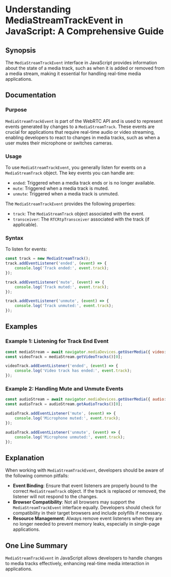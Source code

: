 <!--
Meta Description: # Understanding MediaStreamTrackEvent in JavaScript: A Comprehensive Guide ## Synopsis The `MediaStreamTrackEvent` interface in JavaScript provides in...
Meta Keywords: track, event, media, mediastreamtrackevent, when
-->

# Understanding MediaStreamTrackEvent in JavaScript: A Comprehensive Guide

## Synopsis
The `MediaStreamTrackEvent` interface in JavaScript provides information about the state of a media track, such as when it is added or removed from a media stream, making it essential for handling real-time media applications.

## Documentation

### Purpose
`MediaStreamTrackEvent` is part of the WebRTC API and is used to represent events generated by changes to a `MediaStreamTrack`. These events are crucial for applications that require real-time audio or video streaming, enabling developers to react to changes in media tracks, such as when a user mutes their microphone or switches cameras.

### Usage
To use `MediaStreamTrackEvent`, you generally listen for events on a `MediaStreamTrack` object. The key events you can handle are:
- `ended`: Triggered when a media track ends or is no longer available.
- `mute`: Triggered when a media track is muted.
- `unmute`: Triggered when a media track is unmuted.

The `MediaStreamTrackEvent` provides the following properties:
- `track`: The `MediaStreamTrack` object associated with the event.
- `transceiver`: The `RTCRtpTransceiver` associated with the track (if applicable).

### Syntax
To listen for events:

```javascript
const track = new MediaStreamTrack();
track.addEventListener('ended', (event) => {
    console.log('Track ended:', event.track);
});

track.addEventListener('mute', (event) => {
    console.log('Track muted:', event.track);
});

track.addEventListener('unmute', (event) => {
    console.log('Track unmuted:', event.track);
});
```

## Examples

### Example 1: Listening for Track End Event
```javascript
const mediaStream = await navigator.mediaDevices.getUserMedia({ video: true });
const videoTrack = mediaStream.getVideoTracks()[0];

videoTrack.addEventListener('ended', (event) => {
    console.log('Video track has ended:', event.track);
});
```

### Example 2: Handling Mute and Unmute Events
```javascript
const audioStream = await navigator.mediaDevices.getUserMedia({ audio: true });
const audioTrack = audioStream.getAudioTracks()[0];

audioTrack.addEventListener('mute', (event) => {
    console.log('Microphone muted:', event.track);
});

audioTrack.addEventListener('unmute', (event) => {
    console.log('Microphone unmuted:', event.track);
});
```

## Explanation
When working with `MediaStreamTrackEvent`, developers should be aware of the following common pitfalls:
- **Event Binding**: Ensure that event listeners are properly bound to the correct `MediaStreamTrack` object. If the track is replaced or removed, the listener will not respond to the changes.
- **Browser Compatibility**: Not all browsers may support the `MediaStreamTrackEvent` interface equally. Developers should check for compatibility in their target browsers and include polyfills if necessary.
- **Resource Management**: Always remove event listeners when they are no longer needed to prevent memory leaks, especially in single-page applications.

## One Line Summary
`MediaStreamTrackEvent` in JavaScript allows developers to handle changes to media tracks effectively, enhancing real-time media interaction in applications.